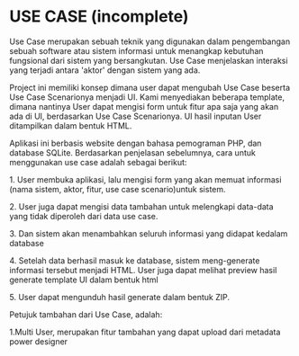 <h1>USE CASE (incomplete)</h1>
Use Case merupakan sebuah teknik yang digunakan dalam pengembangan sebuah software atau sistem informasi untuk menangkap kebutuhan fungsional dari sistem yang bersangkutan. Use Case menjelaskan interaksi yang terjadi antara 'aktor' dengan sistem yang ada. 
<p><p>Project ini memiliki konsep dimana user dapat mengubah Use Case beserta Use Case Scenarionya menjadi UI.
Kami menyediakan beberapa template, dimana nantinya User dapat mengisi form untuk fitur apa saja yang akan ada di UI, berdasarkan Use Case Scenarionya. UI hasil inputan User ditampilkan dalam bentuk HTML. 
<p>Aplikasi ini berbasis website dengan bahasa pemograman PHP, dan database SQLite.
Berdasarkan penjelasan sebelumnya, cara untuk menggunakan use case adalah sebagai berikut:
<p>1. User membuka aplikasi, lalu mengisi form yang akan memuat informasi (nama sistem, aktor, fitur, use case scenario)untuk sistem. 
<p>2. User juga dapat  mengisi data tambahan untuk melengkapi data-data yang tidak diperoleh dari data use case. 
<p>3. Dan sistem akan menambahkan seluruh informasi yang didapat kedalam database
<p>4. Setelah data berhasil masuk ke database, sistem meng-generate informasi tersebut menjadi HTML. User juga dapat melihat preview hasil generate template UI dalam bentuk html
<p>5. User dapat mengunduh hasil generate dalam bentuk ZIP.
<p>Petujuk tambahan dari Use Case, adalah:
<p>1.Multi User, merupakan fitur tambahan yang dapat upload dari metadata power designer

